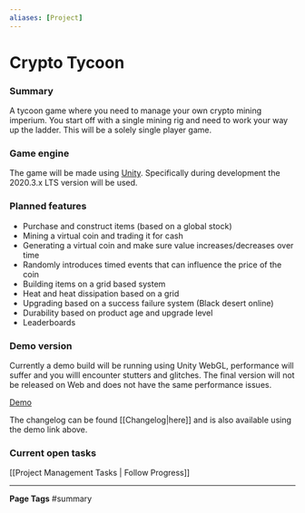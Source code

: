 ```yaml
---
aliases: [Project]
---
```


# Crypto Tycoon
### Summary 

A tycoon game where you need to manage your own crypto mining imperium. You start off with a single mining rig and need to work your way up the ladder. This will be a solely single player game.

### Game engine
The game will be made using [Unity](https://unity3d.com). Specifically during development the 2020.3.x LTS version will be used. 

### Planned features
- Purchase and construct items (based on a global stock)
- Mining a virtual coin and trading it for cash
- Generating a virtual coin and make sure value increases/decreases over time
- Randomly introduces timed events that can influence the price of the coin
- Building items on a grid based system
- Heat and heat dissipation based on a grid
- Upgrading based on a success failure system (Black desert online)
- Durability based on product age and upgrade level
- Leaderboards

### Demo version
Currently a demo build will be running using Unity WebGL, performance will suffer and you willl encounter stutters and glitches. The final version will not be released on Web and does not have the same performance issues.

[Demo](https://play.cryptotycoon.dev)

The changelog can be found [[Changelog|here]] and is also available using the demo link above.

### Current open tasks
[[Project Management Tasks | Follow Progress]]

---
**Page Tags**
#summary